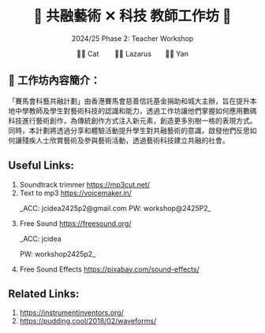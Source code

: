 <h1 align="center">🎵 共融藝術 ✕ 科技 教師工作坊 🎵</h1>
<p align="center"> 2024/25 Phase 2: Teacher Workshop </p>
<p align="center">🧑‍🏫 Cat &emsp;&emsp;👨‍🏫 Lazarus&emsp;&emsp;👩‍🏫 Yan</p>


## 🎨 工作坊內容簡介：
「賽馬會科藝共融計劃」由香港賽馬會慈善信託基金捐助和城大主辦，旨在提升本地中學教師及學生對藝術科技的認識和能力，透過工作坊讓他們掌握如何應用數碼科技進行藝術創作，為傳統創作方式注入新元素，創造更多別樹一格的表現方式。同時，本計劃將透過分享和體驗活動提升學生對共融藝術的意識，啟發他們反思如何讓殘疾人士欣賞藝術及參與藝術活動，透過藝術科技建立共融的社會。


## Useful Links:
1. Soundtrack trimmer  https://mp3cut.net/
2. Text to mp3 https://voicemaker.in/
      <p>_ACC: jcidea2425p2@gmail.com
      PW: workshop@2425P2_</p>
3. Free Sound https://freesound.org/
      <p>_ACC: jcidea</p>
      <p>PW: workshop2425p2_</p>
4. Free Sound Effects https://pixabay.com/sound-effects/


## Related Links:
1. https://instrumentinventors.org/ 
2. https://pudding.cool/2018/02/waveforms/
